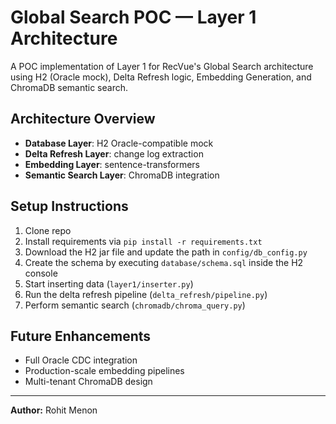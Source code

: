 # Global Search POC — Layer 1 Architecture

A POC implementation of Layer 1 for RecVue's Global Search architecture using H2 (Oracle mock), Delta Refresh logic, Embedding Generation, and ChromaDB semantic search.

## Architecture Overview

- **Database Layer**: H2 Oracle-compatible mock
- **Delta Refresh Layer**: change log extraction
- **Embedding Layer**: sentence-transformers
- **Semantic Search Layer**: ChromaDB integration

## Setup Instructions

1. Clone repo
2. Install requirements via `pip install -r requirements.txt`
3. Download the H2 jar file and update the path in `config/db_config.py`
4. Create the schema by executing `database/schema.sql` inside the H2 console
5. Start inserting data (`layer1/inserter.py`)
6. Run the delta refresh pipeline (`delta_refresh/pipeline.py`)
7. Perform semantic search (`chromadb/chroma_query.py`)

## Future Enhancements

- Full Oracle CDC integration
- Production-scale embedding pipelines
- Multi-tenant ChromaDB design

---
**Author:** Rohit Menon
